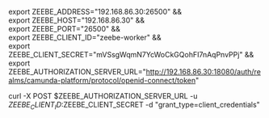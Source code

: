 export ZEEBE_ADDRESS="192.168.86.30:26500" && \
export ZEEBE_HOST="192.168.86.30" && \
export ZEEBE_PORT="26500" && \
export ZEEBE_CLIENT_ID="zeebe-worker" && \
export ZEEBE_CLIENT_SECRET="mVSsgWqmN7YcWoCkGQohFI7nAqPnvPPj" && \
export ZEEBE_AUTHORIZATION_SERVER_URL="http://192.168.86.30:18080/auth/realms/camunda-platform/protocol/openid-connect/token"


curl -X POST $ZEEBE_AUTHORIZATION_SERVER_URL -u $ZEEBE_CLIENT_ID:$ZEEBE_CLIENT_SECRET -d "grant_type=client_credentials"